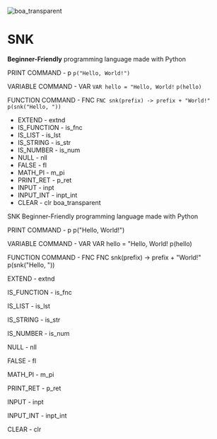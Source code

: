 ![boa_transparent](https://github.com/user-attachments/assets/64afb3b2-5dc8-4923-ada7-d3c9cdbeca48)

# SNK

**Beginner-Friendly** programming language made with Python

PRINT COMMAND - p
`p("Hello, World!")`

VARIABLE COMMAND - VAR
```VAR hello = "Hello, World!```
```p(hello)```

FUNCTION COMMAND - FNC
```FNC snk(prefix) -> prefix + "World!"```
```p(snk("Hello, "))```

- EXTEND - extnd
- IS_FUNCTION - is_fnc
- IS_LIST - is_lst
- IS_STRING - is_str
- IS_NUMBER - is_num
- NULL - nll
- FALSE - fl
- MATH_PI - m_pi
- PRINT_RET - p_ret
- INPUT - inpt
- INPUT_INT - inpt_int
- CLEAR - clr
boa_transparent

SNK
Beginner-Friendly programming language made with Python

PRINT COMMAND - p
p("Hello, World!")

VARIABLE COMMAND - VAR
VAR hello = "Hello, World!
p(hello)

FUNCTION COMMAND - FNC
FNC snk(prefix) -> prefix + "World!"
p(snk("Hello, "))

EXTEND - extnd

IS_FUNCTION - is_fnc

IS_LIST - is_lst

IS_STRING - is_str

IS_NUMBER - is_num

NULL - nll

FALSE - fl

MATH_PI - m_pi

PRINT_RET - p_ret

INPUT - inpt

INPUT_INT - inpt_int

CLEAR - clr

